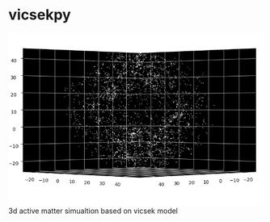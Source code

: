 # vicsekpy
![My Image](animation26.png)
<br>
3d active matter simualtion based on vicsek model
<br> 

